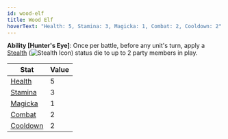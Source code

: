 ```yaml
---
id: wood-elf
title: Wood Elf
hoverText: "Health: 5, Stamina: 3, Magicka: 1, Combat: 2, Cooldown: 2"
---
```


**Ability [Hunter's Eye]**: Once per battle, before any unit's turn, apply a [Stealth](/docs/battles/status-effects/stealth) (<img src="/icons/stealth.svg" alt="Stealth Icon" className="icon-svg" />) status die to up to 2 party members in play.

| Stat                                          | Value |
| --------------------------------------------- | ----- |
| [Health](/docs/adventurer/stats/health)       | 5     |
| [Stamina](/docs/adventurer/stats/stamina)     | 3     |
| [Magicka](/docs/adventurer/stats/magicka)     | 1     |
| [Combat](/docs/adventurer/skill-lines/combat) | 2     |
| [Cooldown](/docs/adventurer/stats/cooldown)   | 2     |

